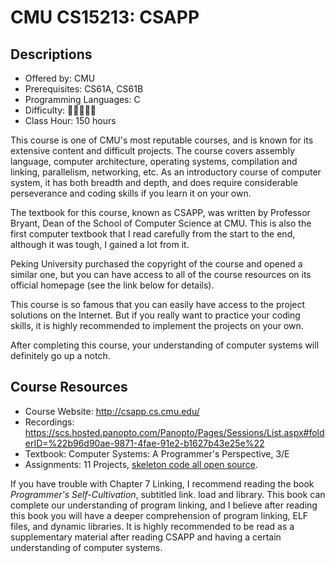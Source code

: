 # CMU CS15213: CSAPP

## Descriptions

- Offered by: CMU
- Prerequisites: CS61A, CS61B
- Programming Languages: C
- Difficulty: 🌟🌟🌟🌟🌟
- Class Hour: 150 hours

This course is one of CMU's most reputable courses, and is known for its extensive content and difficult projects. The course covers assembly language, computer architecture, operating systems, compilation and linking, parallelism, networking, etc. As an introductory course of computer system, it has both breadth and depth, and does require considerable perseverance and coding skills if you learn it on your own.

The textbook for this course, known as CSAPP, was written by Professor Bryant, Dean of the School of Computer Science at CMU. This is also the first computer textbook that I read carefully from the start to the end, although it was tough, I gained a lot from it.

Peking University purchased the copyright of the course and opened a similar one, but you can have access to all of the course resources on its official homepage (see the link below for details).

This course is so famous that you can easily have access to the project solutions on the Internet. But if you really want to practice your coding skills, it is highly recommended to implement the projects on your own.

After completing this course, your understanding of computer systems will definitely go up a notch.

## Course Resources

- Course Website: <http://csapp.cs.cmu.edu/>
- Recordings: <https://scs.hosted.panopto.com/Panopto/Pages/Sessions/List.aspx#folderID=%22b96d90ae-9871-4fae-91e2-b1627b43e25e%22>
- Textbook: Computer Systems: A Programmer's Perspective, 3/E
- Assignments: 11 Projects, [skeleton code all open source](http://csapp.cs.cmu.edu/3e/labs.html).

If you have trouble with Chapter 7 Linking, I recommend reading the book *Programmer's Self-Cultivation*, subtitled link. load and library. This book can complete our understanding of program linking, and I believe after reading this book you will have a deeper comprehension of program linking, ELF files, and dynamic libraries. It is highly recommended to be read as a supplementary material after reading CSAPP and having a certain understanding of computer systems.
